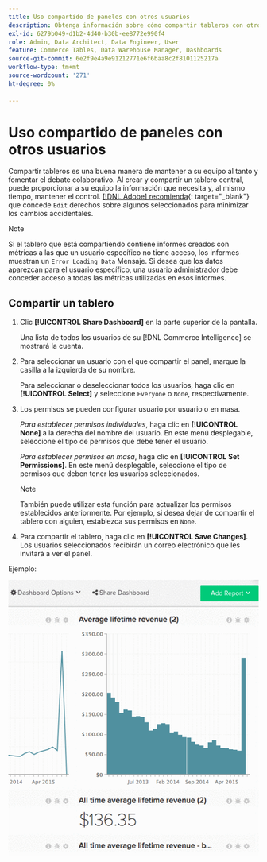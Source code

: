 ```yaml
---
title: Uso compartido de paneles con otros usuarios
description: Obtenga información sobre cómo compartir tableros con otros usuarios.
exl-id: 6279b049-d1b2-4d40-b30b-ee8772e990f4
role: Admin, Data Architect, Data Engineer, User
feature: Commerce Tables, Data Warehouse Manager, Dashboards
source-git-commit: 6e2f9e4a9e91212771e6f6baa8c2f8101125217a
workflow-type: tm+mt
source-wordcount: '271'
ht-degree: 0%

---
```


# Uso compartido de paneles con otros usuarios

Compartir tableros es una buena manera de mantener a su equipo al tanto y fomentar el debate colaborativo. Al crear y compartir un tablero central, puede proporcionar a su equipo la información que necesita y, al mismo tiempo, mantener el control. [[!DNL Adobe] recomienda](../../best-practices/share-dashboard-best-practice.md){: target=&quot;_blank&quot;} que concede `Edit` derechos sobre algunos seleccionados para minimizar los cambios accidentales.

>[!NOTE]
>
>Si el tablero que está compartiendo contiene informes creados con métricas a las que un usuario específico no tiene acceso, los informes muestran un `Error Loading Data` Mensaje. Si desea que los datos aparezcan para el usuario específico, una [usuario administrador](../../administrator/user-management/user-management.md) debe conceder acceso a todas las métricas utilizadas en esos informes.

## Compartir un tablero

1. Clic **[!UICONTROL Share Dashboard]** en la parte superior de la pantalla.

   Una lista de todos los usuarios de su [!DNL Commerce Intelligence] se mostrará la cuenta.

1. Para seleccionar un usuario con el que compartir el panel, marque la casilla a la izquierda de su nombre.

   Para seleccionar o deseleccionar todos los usuarios, haga clic en **[!UICONTROL Select]** y seleccione `Everyone` o `None`, respectivamente.

1. Los permisos se pueden configurar usuario por usuario o en masa.

   *Para establecer permisos individuales*, haga clic en **[!UICONTROL None]** a la derecha del nombre del usuario. En este menú desplegable, seleccione el tipo de permisos que debe tener el usuario.

   *Para establecer permisos en masa*, haga clic en **[!UICONTROL Set Permissions]**. En este menú desplegable, seleccione el tipo de permisos que deben tener los usuarios seleccionados.

   >[!NOTE]
   >
   >También puede utilizar esta función para actualizar los permisos establecidos anteriormente. Por ejemplo, si desea dejar de compartir el tablero con alguien, establezca sus permisos en `None`.

1. Para compartir el tablero, haga clic en **[!UICONTROL Save Changes]**. Los usuarios seleccionados recibirán un correo electrónico que les invitará a ver el panel.

Ejemplo:

![compartir tablero](../../assets/Share_Dashboards.gif)
